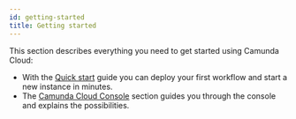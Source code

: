 ```yaml
---
id: getting-started
title: Getting started
---
```


This section describes everything you need to get started using Camunda Cloud:

- With the [Quick start](./gettingstarted_quick-start.md) guide you can deploy your first workflow and start a new instance in minutes.
- The [Camunda Cloud Console](./gettingstarted_camunda-cloud-console.md) section guides you through the console and explains the possibilities.
